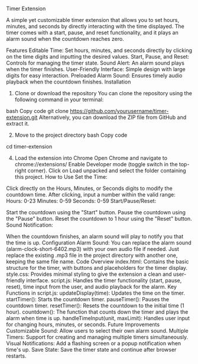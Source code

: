 Timer Extension

A simple yet customizable timer extension that allows you to set hours, minutes, and seconds by directly interacting with the time displayed. The timer comes with a start, pause, and reset functionality, and it plays an alarm sound when the countdown reaches zero.

Features
Editable Time: Set hours, minutes, and seconds directly by clicking on the time digits and inputting the desired values.
Start, Pause, and Reset: Controls for managing the timer state.
Sound Alert: An alarm sound plays when the timer finishes.
User-Friendly Interface: Simple design with large digits for easy interaction.
Preloaded Alarm Sound: Ensures timely audio playback when the countdown finishes.
Installation

1. Clone or download the repository
You can clone the repository using the following command in your terminal:

bash
Copy code
git clone https://github.com/yourusername/timer-extension.git
Alternatively, you can download the ZIP file from GitHub and extract it.

2. Move to the project directory
bash
Copy code

cd timer-extension

4. Load the extension into Chrome
Open Chrome and navigate to chrome://extensions/
Enable Developer mode (toggle switch in the top-right corner).
Click on Load unpacked and select the folder containing this project.
How to Use
Set the Time:

Click directly on the Hours, Minutes, or Seconds digits to modify the countdown time.
After clicking, input a number within the valid range:
Hours: 0-23
Minutes: 0-59
Seconds: 0-59
Start/Pause/Reset:

Start the countdown using the "Start" button.
Pause the countdown using the "Pause" button.
Reset the countdown to 1 hour using the "Reset" button.
Sound Notification:

When the countdown finishes, an alarm sound will play to notify you that the time is up.
Configuration
Alarm Sound: You can replace the alarm sound (alarm-clock-short-6402.mp3) with your own audio file if needed. Just replace the existing .mp3 file in the project directory with another one, keeping the same file name.
Code Overview
index.html: Contains the basic structure for the timer, with buttons and placeholders for the timer display.
style.css: Provides minimal styling to give the extension a clean and user-friendly interface.
script.js: Handles the timer functionality (start, pause, reset), time input from the user, and audio playback for the alarm.
Key Functions in script.js:
updateDisplay(time): Updates the time on the timer.
startTimer(): Starts the countdown timer.
pauseTimer(): Pauses the countdown timer.
resetTimer(): Resets the countdown to the initial time (1 hour).
countdown(): The function that counts down the timer and plays the alarm when time is up.
handleTimeInput(unit, maxLimit): Handles user input for changing hours, minutes, or seconds.
Future Improvements
Customizable Sound: Allow users to select their own alarm sound.
Multiple Timers: Support for creating and managing multiple timers simultaneously.
Visual Notifications: Add a flashing screen or a popup notification when time's up.
Save State: Save the timer state and continue after browser restarts.

